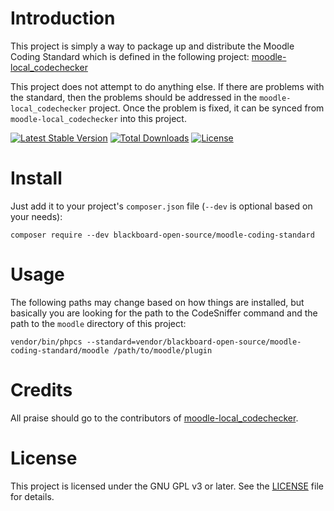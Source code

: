 # Introduction

This project is simply a way to package up and distribute the Moodle Coding Standard which is defined in the
following project: [moodle-local_codechecker](https://github.com/moodlehq/moodle-local_codechecker)

This project does not attempt to do anything else.  If there are problems with the standard, then the problems should
be addressed in the `moodle-local_codechecker` project.  Once the problem is fixed, it can be synced from
`moodle-local_codechecker` into this project.

[![Latest Stable Version](https://poser.pugx.org/blackboard-open-source/moodle-coding-standard/v/stable)](https://packagist.org/packages/blackboard-open-source/moodle-coding-standard)
[![Total Downloads](https://poser.pugx.org/blackboard-open-source/moodle-coding-standard/downloads)](https://packagist.org/packages/blackboard-open-source/moodle-coding-standard)
[![License](https://poser.pugx.org/blackboard-open-source/moodle-coding-standard/license)](https://packagist.org/packages/blackboard-open-source/moodle-coding-standard)

# Install

Just add it to your project's `composer.json` file (`--dev` is optional based on your needs):

```
composer require --dev blackboard-open-source/moodle-coding-standard
```

# Usage

The following paths may change based on how things are installed, but basically you are looking for the path to
the CodeSniffer command and the path to the `moodle` directory of this project: 

```
vendor/bin/phpcs --standard=vendor/blackboard-open-source/moodle-coding-standard/moodle /path/to/moodle/plugin
```

# Credits

All praise should go to the contributors of
[moodle-local_codechecker](https://github.com/moodlehq/moodle-local_codechecker).

# License

This project is licensed under the GNU GPL v3 or later.  See the [LICENSE](LICENSE) file for details.
